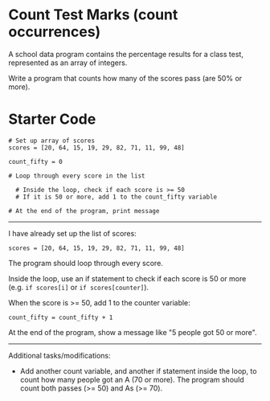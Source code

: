 # Count Test Marks (count occurrences)

A school data program contains the percentage results for a class test, represented as an array of integers.

Write a program that counts how many of the scores pass (are 50% or more).

# Starter Code

```
# Set up array of scores
scores = [20, 64, 15, 19, 29, 82, 71, 11, 99, 48]

count_fifty = 0

# Loop through every score in the list

  # Inside the loop, check if each score is >= 50
  # If it is 50 or more, add 1 to the count_fifty variable

# At the end of the program, print message

```

---
I have already set up the list of scores:

`scores = [20, 64, 15, 19, 29, 82, 71, 11, 99, 48]`

The program should loop through every score.

Inside the loop, use an if statement to check if each score is 50 or more (e.g. `if scores[i]` or `if scores[counter]`).

When the score is >= 50, add 1 to the counter variable:

`count_fifty = count_fifty + 1`

At the end of the program, show a message like "5 people got 50 or more".

---
Additional tasks/modifications:
* Add another count variable, and another if statement inside the loop, to count how many people got an A (70 or more). The program should count both passes (>= 50) and As (>= 70).
